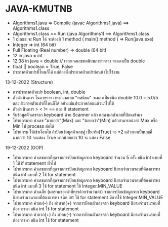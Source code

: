 # JAVA-KMUTNB

- Algorithms1.java => Compile (javac Algorithms1.java) ==> Algorithms1.class
- Algorithms1.class == Run (java Algorithms1) ==> Algorithms1.class
- 1 class จะ Run ได้ จะต้องมี 1 method ( main() method ) => Run(java.exe)
- Integer => int	(64 bit)
- Full Floating (Real number) => double (64 bit)
- 12 in java = int
- 12.38 in java = double	// เวลาเจอเลขทศนิยมภาษาจาวา จะมองเป็น double
- float || boolean = True, False
- ประกาศตัวแปรที่ไหนก็ได้ แต่ต้องตั้งประกาศตัวแปรก่อนนำไปใช้งาน

 13-12-2022 (Structure)
  - การประกาศตัวแปร boolean, int, double
  - ตัวดำเนินการ ในภาษาจาวาหากเจอเลข "ทศนิยม" จะมองเป็นชนิด double 10.0 = 5.0/5 และประกาศตัวแปรที่ไหนก็ได้ อย่างเช่นประกาศก่อนแล้วนำไปใช้
  - ตัวดำเนินการ > < != == และ if statement
  - รับข้อมูลตัวเลขจาก keyboard ด้วย Scanner แล้ว แสดงผลตัวเลขที่ป้อนเข้ามา
  - โปรแกรมหา ค่าเลข "มากกว่า"(Max) และ "น้อยกว่า"(Min) แล้วสามารถนำค่า Max หรือ Min ไป process ต่อได้
  - โปรแกรม ให้เข้าเงื่อนไข ถ้าป้อนข้อมูลตัวเลขคู่ เป็นจริง(True) จะ *2 แล้วหากเป็นเลขคี่ มากกว่า 10 จะแสดง True หากน้อยกว่า 10 จะ แสดง False
 
 19-12-2022 (OOP)
  - โปรแกรมหา ค่าเลขมากที่สุดจากการป้อนข้อมูลจาก keyboard จำนวน 5 ครั้ง ชนิด int แบบที่ 1 ใช้ if statement ทั่วไป
  - โปรแกรมหา ค่าเลขมากที่สุดจากการป้อนข้อมูลจาก keyboard นิยามจำนวนรอบที่ต้องการหา ชนิด int แบบที่ 2 ใช้ for statement
  - โปรแกรมหา ค่าเลขมากที่สุดจากการป้อนข้อมูลจาก keyboard นิยามจำนวนรอบที่ต้องการหา ชนิด int แบบที่ 3 ใช้ for statement ใช้ Integer.MIN_VALUE 
  - โปรแกรมหา ค่าเฉลี่ย (ผลรวมของค่าที่หารด้วยจํานวนค่า) จากการป้อนข้อมูลจาก keyboard นิยามจำนวนรอบที่ต้องการหา ชนิด int ใช้ for statement มีการใช้ Integer.MIN_VALUE
  - โปรแกรมหา ค่าลบ(-) ถึง ค่าบวก(+) จากการป้อนตัวเลขจาก keyboard นิยามจำนวนรอบที่ต้องการหา ชนิด int ใช้ for statement
  - โปรแกรมหา ค่าบวก(+) ถึง ค่าลบ(-) จากการป้อนตัวเลขจาก keyboard นิยามจำนวนรอบที่ต้องการหา ชนิด int ใช้ for statement
